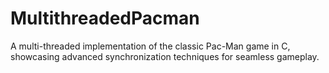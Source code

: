 # MultithreadedPacman
A multi-threaded implementation of the classic Pac-Man game in C, showcasing advanced synchronization techniques for seamless gameplay.
